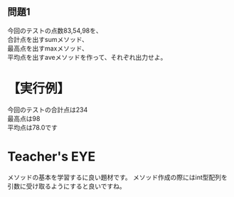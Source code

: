 ## 問題1
今回のテストの点数83,54,98を、  
合計点を出すsumメソッド、  
最高点を出すmaxメソッド、  
平均点を出すaveメソッドを作って、それぞれ出力せよ。

# 【実行例】
今回のテストの合計点は234  
最高点は98  
平均点は78.0です  

# Teacher's EYE

メソッドの基本を学習するに良い題材です。
メソッド作成の際にはint型配列を引数に受け取るようにすると良いですね。

